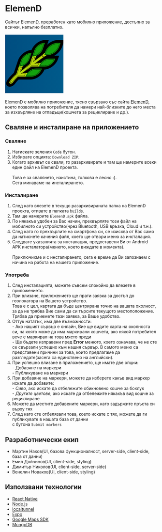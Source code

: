 # ElemenD
Сайтът ElemenD, преработен като мобилно приложение, достъпно за всички, напълно безплатно.<br><br>
![logo](https://github.com/generot/ElemenD/blob/main/assets/emicon.png)
<br>
<br>
ElemenD е мобилно приложение, тясно свързано със сайта [ElemenD](https://github.com/generot/Memelin_HackTUESGG), което позволява
на потребителя да намери най-близките до него места за изхвърляне на отпадъци(кошчета за рециклиране и др.).

## Сваляне и инсталиране на приложението

### Сваляне
  1) Натискате зеления ```Codе``` бутон.<br>
  2) Избирате опцията: ```Download ZIP```.<br>
  3) Когато архивът се свали, го разархивирате и там ще намерите всеки един файл на ElemenD проекта.<br><br>
  Това е за свалянето, наистина, толкова е лесно :).<br>
  Сега минаваме на инсталирането.

### Инсталиране
  1) След като влезете в текущо разархивираната папка на ElemenD проекта, отивате в папката ```builds```.<br>
  2) Там ще намерите ```ElemenD.apk``` файла.<br>
  3) По някакъв удобен за Вас начин, прехвърляте този файл на мобилното си устройство(чрез Bluetooth, USB връзка, Cloud и т.н.).<br>
  4) След като го прехвърлите на смартфона си, се изисква от Вас само да натиснете качения файл, което ще отвори меню за инсталация.<br>
  5) Следвате указанията за инсталация, предоставени Ви от Android APK инсталатора(менюто, което виждате в момента).<br><br>
  Приключихме и с инсталирането, сега е време да Ви запознаем с начина на работа на нашето приложение.

### Употреба
  1) След инсталацията, можете съвсем спокойно да влезете в приложението.<br>
  2) При влизане, приложението ще прати заявка за достъп до геолокатора на Вашето устройство.<br>
     Това е с цел, картата да бъде центрирана точно на вашата околност, за да не трябва Вие сами да си търсите текущото местоположение.<br>
     Трябва да приемете тази заявка, за Ваше удобство.<br>
  3) Оттук нататък, има две възможности:<br>
    - Ако нашият сървър е онлайн, Вие ще видите карта на околноста си, на която може да има маркирани кошчета,
      ако някой потребител вече е маркирал на това място преди<br>
    - Ще бъдете изправени пред **Error** менюто, което означава, че не сте се свързали успешно към нашия сървър.
      В самото меню са представени причини за това, които предлагаме да разгледате(засега са единствено на английски).<br>
  4) При успешно влизане в приложението, ще имате две опции:<br>
    - Добавяне на маркери<br>
    - Публикуване на маркери<br>
  5) При добавяне на маркери, можете да изберете какъв вид маркер искате да добавите:<br>
    - *Сиво*, ако искате да отбележите обикновено кошче за боклук<br>
    - *Другите цветове*, ако искате да отбележите някакъв вид кошче за рециклиране<br>
  6) Можете да местите добавените маркери, като задържите пръста си върху тях<br>
  7) След като сте отбелязали това, което искате с тях, можете да ги публикувате в нашата база от данни<br>
     с бутона ```Submit markers```<br>     

## Разработнически екип
  - Мартин Наков(UI, базова функционалност, server-side, client-side, база от данни)<br>
  - Емил Дойчинов(UI, client-side, styling)<br>
  - Димитър Николов(UI, client-side, server-side)<br>
  - Венелин Новаков(UI, client-side, styling)<br>

## Използвани технологии
  - [React Native](https://reactnative.dev/)<br>
  - [Node.js](https://nodejs.org/en/)<br>
  - [localtunnel](https://github.com/localtunnel/localtunnel)<br>
  - [Expo](https://expo.io/)<br>
  - [Google Maps SDK](https://console.cloud.google.com/apis/library/maps-android-backend.googleapis.com?id=01d8f5af-dc9a-4b12-af6f-37029d8e3e71&project=analog-codex-283407)<br>
  - [MongoDB](https://www.mongodb.com/)<br>
